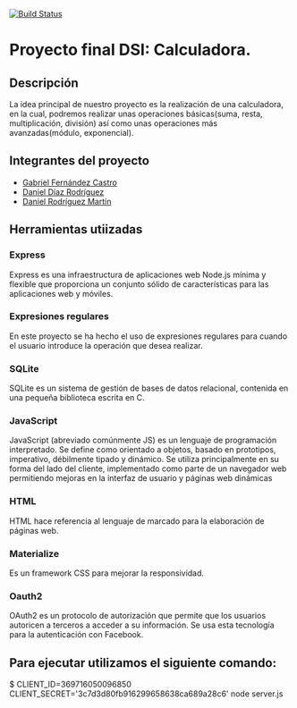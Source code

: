 [![Build Status](https://travis-ci.org/ULL-ESIT-DSI-1617/proyecto-dsi-gabriel-danid-danir-l1.svg?branch=master)](https://travis-ci.org/ULL-ESIT-DSI-1617/proyecto-dsi-gabriel-danid-danir-l1)
# Proyecto final DSI: Calculadora.
## Descripción
La idea principal de nuestro proyecto es la realización de una calculadora, en la cual, podremos realizar unas operaciones básicas(suma, resta, multiplicación, división) así como unas operaciones más avanzadas(módulo, exponencial).


## Integrantes del proyecto
* [Gabriel Fernández Castro](https://github.com/alu0100885453)
* [Daniel Díaz Rodríguez](https://github.com/alu0100882186)
* [Daniel Rodríguez Martín](https://github.com/alu0100886764)

## Herramientas utiizadas
### Express
Express es una infraestructura de aplicaciones web Node.js mínima y flexible que proporciona un conjunto sólido de características para las aplicaciones web y móviles.

### Expresiones regulares
En este proyecto se ha hecho el uso de expresiones regulares para cuando el usuario introduce la operación que desea realizar.

### SQLite
SQLite es un sistema de gestión de bases de datos relacional, contenida en una pequeña biblioteca escrita en C.

### JavaScript
JavaScript (abreviado comúnmente JS) es un lenguaje de programación interpretado. Se define como orientado a objetos, basado en prototipos, imperativo, débilmente tipado y dinámico. Se utiliza principalmente en su forma del lado del cliente, implementado como parte de un navegador web permitiendo mejoras en la interfaz de usuario y páginas web dinámicas

### HTML
HTML hace referencia al lenguaje de marcado para la elaboración de páginas web. 

### Materialize
Es un framework CSS para mejorar la responsividad.

### Oauth2
OAuth2 es un protocolo de autorización que permite que los usuarios autoricen a terceros a acceder a su información. Se usa esta tecnología para la autenticación con Facebook. 

## Para ejecutar utilizamos el siguiente comando:
$ CLIENT_ID=369716050096850 CLIENT_SECRET='3c7d3d80fb916299658638ca689a28c6' node server.js
